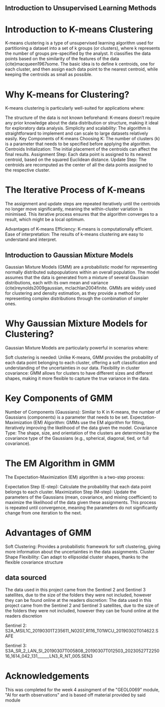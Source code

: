 ## Introduction to Unsupervised Learning Methods
# Introduction to K-means Clustering
K-means clustering is a type of unsupervised learning algorithm used for partitioning a dataset into a set of k groups (or clusters), where k represents the number of groups pre-specified by the analyst. It classifies the data points based on the similarity of the features of the data {cite}macqueen1967some. The basic idea is to define k centroids, one for each cluster, and then assign each data point to the nearest centroid, while keeping the centroids as small as possible.

# Why K-means for Clustering?
K-means clustering is particularly well-suited for applications where:

The structure of the data is not known beforehand: K-means doesn’t require any prior knowledge about the data distribution or structure, making it ideal for exploratory data analysis.
Simplicity and scalability: The algorithm is straightforward to implement and can scale to large datasets relatively easily.
Key Components of K-means
Choosing K: The number of clusters (k) is a parameter that needs to be specified before applying the algorithm.
Centroids Initialization: The initial placement of the centroids can affect the final results.
Assignment Step: Each data point is assigned to its nearest centroid, based on the squared Euclidean distance.
Update Step: The centroids are recomputed as the center of all the data points assigned to the respective cluster.
# The Iterative Process of K-means
The assignment and update steps are repeated iteratively until the centroids no longer move significantly, meaning the within-cluster variation is minimised. This iterative process ensures that the algorithm converges to a result, which might be a local optimum.

Advantages of K-means
Efficiency: K-means is computationally efficient.
Ease of interpretation: The results of k-means clustering are easy to understand and interpret.


## Introduction to Gaussian Mixture Models
Gaussian Mixture Models (GMM) are a probabilistic model for representing normally distributed subpopulations within an overall population. The model assumes that the data is generated from a mixture of several Gaussian distributions, each with its own mean and variance {cite}reynolds2009gaussian, mclachlan2004finite. GMMs are widely used for clustering and density estimation, as they provide a method for representing complex distributions through the combination of simpler ones.

# Why Gaussian Mixture Models for Clustering?
Gaussian Mixture Models are particularly powerful in scenarios where:

Soft clustering is needed: Unlike K-means, GMM provides the probability of each data point belonging to each cluster, offering a soft classification and understanding of the uncertainties in our data.
Flexibility in cluster covariance: GMM allows for clusters to have different sizes and different shapes, making it more flexible to capture the true variance in the data.
# Key Components of GMM
Number of Components (Gaussians): Similar to K in K-means, the number of Gaussians (components) is a parameter that needs to be set.
Expectation-Maximization (EM) Algorithm: GMMs use the EM algorithm for fitting, iteratively improving the likelihood of the data given the model.
Covariance Type: The shape, size, and orientation of the clusters are determined by the covariance type of the Gaussians (e.g., spherical, diagonal, tied, or full covariance).
# The EM Algorithm in GMM
The Expectation-Maximization (EM) algorithm is a two-step process:

Expectation Step (E-step): Calculate the probability that each data point belongs to each cluster.
Maximization Step (M-step): Update the parameters of the Gaussians (mean, covariance, and mixing coefficient) to maximize the likelihood of the data given these assignments.
This process is repeated until convergence, meaning the parameters do not significantly change from one iteration to the next.

# Advantages of GMM
Soft Clustering: Provides a probabilistic framework for soft clustering, giving more information about the uncertainties in the data assignments.
Cluster Shape Flexibility: Can adapt to ellipsoidal cluster shapes, thanks to the flexible covariance structure


## data sourced
The data used in this project came from the Sentinel 2 and Sentinel 3 satellites, due to the size of the folders they were not included, however they can be found online at the readers discretion:
The data used in this project came from the Sentinel 2 and Sentinel 3 satellites, due to the size of the folders they were not included, however they can be found online at the readers discretion 

Sentinel 2:
S2A_MSIL1C_20190301T235611_N0207_R116_T01WCU_20190302T014622.SAFE

Sentinel 3:
S3A_SR_2_LAN_SI_20190307T005808_20190307T012503_20230527T225016_1614_042_131______LN3_R_NT_005.SEN3

# Acknowledgements
This was completed for the week 4 assingment of the "GEOL0069" module, "AI for earth observations" and is based off material provided by said module
